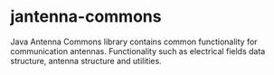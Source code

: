 # jantenna-commons
Java Antenna Commons library contains common functionality for communication antennas. Functionality such as electrical fields data structure, antenna structure and utilities.
